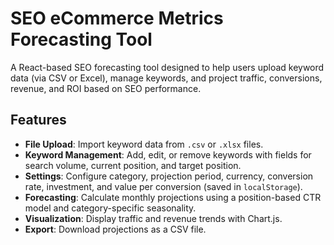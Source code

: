 # SEO eCommerce Metrics Forecasting Tool

A React-based SEO forecasting tool designed to help users upload keyword data (via CSV or Excel), manage keywords, and project traffic, conversions, revenue, and ROI based on SEO performance.

## Features
- **File Upload**: Import keyword data from `.csv` or `.xlsx` files.
- **Keyword Management**: Add, edit, or remove keywords with fields for search volume, current position, and target position.
- **Settings**: Configure category, projection period, currency, conversion rate, investment, and value per conversion (saved in `localStorage`).
- **Forecasting**: Calculate monthly projections using a position-based CTR model and category-specific seasonality.
- **Visualization**: Display traffic and revenue trends with Chart.js.
- **Export**: Download projections as a CSV file.

